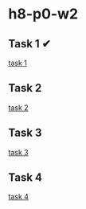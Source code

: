 # h8-p0-w2

## Task 1 ✔
[task 1](https://github.com/hacktiv8/phase-0-activities/blob/master/modules/challenge-main-pseudocode.md) 

## Task 2
[task 2](#)

## Task 3
[task 3](#)

## Task 4
[task 4](#)
